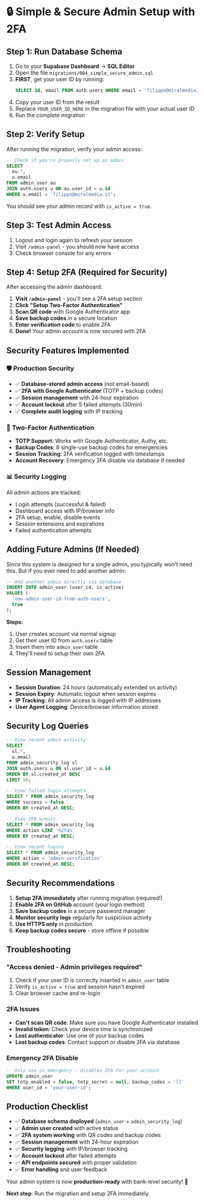 # 🔒 Simple & Secure Admin Setup with 2FA

## Step 1: Run Database Schema

1. Go to your **Supabase Dashboard** → **SQL Editor**
2. Open the file `migrations/004_simple_secure_admin.sql`
3. **FIRST**, get your user ID by running:
   ```sql
   SELECT id, email FROM auth.users WHERE email = 'filippo@miralmedia.it';
   ```
4. Copy your user ID from the result
5. Replace `YOUR_USER_ID_HERE` in the migration file with your actual user ID
6. Run the complete migration

## Step 2: Verify Setup

After running the migration, verify your admin access:

```sql
-- Check if you're properly set up as admin
SELECT 
  au.*,
  u.email 
FROM admin_user au 
JOIN auth.users u ON au.user_id = u.id 
WHERE u.email = 'filippo@miralmedia.it';
```

You should see your admin record with `is_active = true`.

## Step 3: Test Admin Access

1. Logout and login again to refresh your session
2. Visit `/admin-panel` - you should now have access
3. Check browser console for any errors

## Step 4: Setup 2FA (Required for Security)

After accessing the admin dashboard:

1. **Visit `/admin-panel`** - you'll see a 2FA setup section
2. **Click "Setup Two-Factor Authentication"**
3. **Scan QR code** with Google Authenticator app
4. **Save backup codes** in a secure location
5. **Enter verification code** to enable 2FA
6. **Done!** Your admin account is now secured with 2FA

## Security Features Implemented

### 🛡️ **Production Security**
- ✅ **Database-stored admin access** (not email-based)
- ✅ **2FA with Google Authenticator** (TOTP + backup codes)
- ✅ **Session management** with 24-hour expiration
- ✅ **Account lockout** after 5 failed attempts (30min)
- ✅ **Complete audit logging** with IP tracking

### 🔐 **Two-Factor Authentication**
- **TOTP Support**: Works with Google Authenticator, Authy, etc.
- **Backup Codes**: 8 single-use backup codes for emergencies
- **Session Tracking**: 2FA verification logged with timestamps
- **Account Recovery**: Emergency 2FA disable via database if needed

### 📊 **Security Logging**
All admin actions are tracked:
- Login attempts (successful & failed)
- Dashboard access with IP/browser info
- 2FA setup, enable, disable events
- Session extensions and expirations
- Failed authentication attempts

## Adding Future Admins (If Needed)

Since this system is designed for a single admin, you typically won't need this. But if you ever need to add another admin:

```sql
-- Add another admin directly via database
INSERT INTO admin_user (user_id, is_active) 
VALUES (
  'new-admin-user-id-from-auth-users',
  true
);
```

**Steps:**
1. User creates account via normal signup
2. Get their user ID from `auth.users` table
3. Insert them into `admin_user` table
4. They'll need to setup their own 2FA

## Session Management

- **Session Duration**: 24 hours (automatically extended on activity)
- **Session Expiry**: Automatic logout when session expires
- **IP Tracking**: All admin access is logged with IP addresses
- **User Agent Logging**: Device/browser information stored

## Security Log Queries

```sql
-- View recent admin activity
SELECT 
  sl.*,
  u.email
FROM admin_security_log sl
JOIN auth.users u ON sl.user_id = u.id
ORDER BY sl.created_at DESC
LIMIT 50;

-- View failed login attempts
SELECT * FROM admin_security_log 
WHERE success = false 
ORDER BY created_at DESC;

-- View 2FA events
SELECT * FROM admin_security_log 
WHERE action LIKE '%2fa%'
ORDER BY created_at DESC;

-- View recent logins
SELECT * FROM admin_security_log 
WHERE action = 'admin_verification'
ORDER BY created_at DESC;
```

## Security Recommendations

1. **Setup 2FA immediately** after running migration (required!)
2. **Enable 2FA on GitHub** account (your login method)
3. **Save backup codes** in a secure password manager
4. **Monitor security logs** regularly for suspicious activity
5. **Use HTTPS only** in production
6. **Keep backup codes secure** - store offline if possible

## Troubleshooting

### "Access denied - Admin privileges required"
1. Check if your user ID is correctly inserted in `admin_user` table
2. Verify `is_active = true` and session hasn't expired
3. Clear browser cache and re-login

### 2FA Issues
- **Can't scan QR code**: Make sure you have Google Authenticator installed
- **Invalid token**: Check your device time is synchronized
- **Lost authenticator**: Use one of your backup codes
- **Lost backup codes**: Contact support or disable 2FA via database

### Emergency 2FA Disable
```sql
-- Only use in emergency - disables 2FA for your account
UPDATE admin_user 
SET totp_enabled = false, totp_secret = null, backup_codes = '[]' 
WHERE user_id = 'your-user-id';
```

## Production Checklist

- ✅ **Database schema deployed** (`admin_user` + `admin_security_log`)
- ✅ **Admin user created** with active status
- ✅ **2FA system working** with QR codes and backup codes
- ✅ **Session management** with 24-hour expiration
- ✅ **Security logging** with IP/browser tracking
- ✅ **Account lockout** after failed attempts
- ✅ **API endpoints secured** with proper validation
- ✅ **Error handling** and user feedback

Your admin system is now **production-ready** with bank-level security! 🚀

**Next step**: Run the migration and setup 2FA immediately.